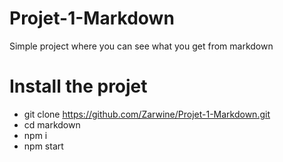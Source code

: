 # Projet-1-Markdown

Simple project where you can see what you get from markdown

# Install the projet
* git clone https://github.com/Zarwine/Projet-1-Markdown.git
* cd markdown
* npm i
* npm start